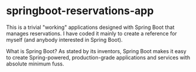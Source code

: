 # springboot-reservations-app
This is a trivial "working" applications designed with Spring Boot that manages reservations. I have coded it mainly to create a reference for myself (and anybody interested in Spring Boot). 

What is Spring Boot?
As stated by its inventors, Spring Boot makes it easy to create Spring-powered, production-grade applications and services with absolute minimum fuss.
